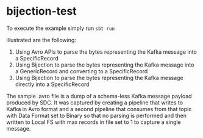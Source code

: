 # bijection-test

To execute the example simply run `sbt run`

Illustrated are the following:
1. Using Avro APIs to parse the bytes representing the Kafka message into a SpecificRecord
2. Using Bijection to parse the bytes representing the Kafka message into a GenericRecord and converting to a SpecificRecord
3. Using Bijection to parse the bytes representing the Kafka message directly into a SpecificRecord

The sample .avro file is a dump of a schema-less Kafka message payload produced by SDC.
It was captured by creating a pipeline that writes to Kafka in Avro format and a second pipeline that consumes from that
topic with Data Format set to Binary so that no parsing is performed and then written to Local FS with max records in file
set to 1 to capture a single message.
